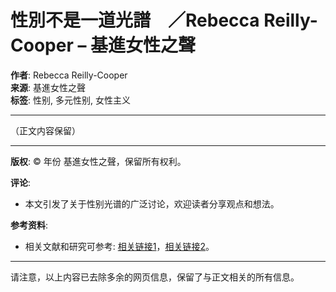 # 性別不是一道光譜　／Rebecca Reilly-Cooper – 基進女性之聲

**作者**: Rebecca Reilly-Cooper  
**来源**: 基進女性之聲  
**标签**: 性别, 多元性别, 女性主义  

---

（正文内容保留）

---

**版权**: © 年份 基進女性之聲，保留所有权利。

**评论**:  
- 本文引发了关于性别光谱的广泛讨论，欢迎读者分享观点和想法。

**参考资料**:  
- 相关文献和研究可参考: [相关链接1](#)，[相关链接2](#)。

---

请注意，以上内容已去除多余的网页信息，保留了与正文相关的所有信息。
<!-- tcd_original_link https://radfemtw.wordpress.com/2017/07/10/%E6%80%A7%E5%88%A5%E4%B8%8D%E6%98%AF%E4%B8%80%E9%81%93%E5%85%89%E8%AD%9C%E3%80%80%EF%BC%8Frebecca-reilly-cooper/ -->
